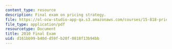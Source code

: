 ```yaml
---
content_type: resource
description: Final exam on pricing strategy.
file: https://ol-ocw-studio-app-qa.s3.amazonaws.com/courses/15-818-pricing-spring-2010/d161bb99b40dd59fb20f0818f13b94bb_MIT15_818S10_exam10.pdf
file_type: application/pdf
resourcetype: Document
title: 2010 Final Exam
uid: d161bb99-b40d-d59f-b20f-0818f13b94bb
---
```

